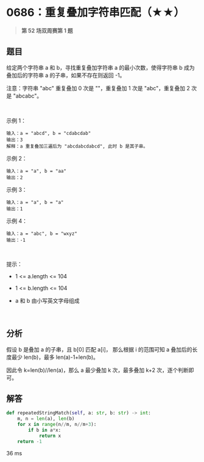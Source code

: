 # 0686：重复叠加字符串匹配（★★）


> **第 52 场双周赛第 1 题**

## 题目

给定两个字符串 a 和 b，寻找重复叠加字符串 a 的最小次数，使得字符串 b 成为叠加后的字符串 a 的子串，如果不存在则返回 -1。

注意：字符串 "abc" 重复叠加 0 次是 ""，重复叠加 1 次是 "abc"，重复叠加 2 次是 "abcabc"。

 

示例 1：

    输入：a = "abcd", b = "cdabcdab"
    输出：3
    解释：a 重复叠加三遍后为 "abcdabcdabcd", 此时 b 是其子串。
示例 2：

    输入：a = "a", b = "aa"
    输出：2
示例 3：

    输入：a = "a", b = "a"
    输出：1
示例 4：

    输入：a = "abc", b = "wxyz"
    输出：-1
 

提示：
- 1 <= a.length <= 104
- 1 <= b.length <= 104
- a 和 b 由小写英文字母组成

	 
 
## 分析

假设 b 是叠加 a 的子串，且 b[0] 匹配 a[i]，
那么根据 i 的范围可知 a 叠加后的长度最少 len(b)，最多 len(a)-1+len(b)。

因此令 k=len(b)//len(a)，那么 a 最少叠加 k 次，最多叠加 k+2 次，逐个判断即可。

## 解答

```python
def repeatedStringMatch(self, a: str, b: str) -> int:
    m, n = len(a), len(b)
    for x in range(n//m, n//m+3):
        if b in a*x:
            return x
    return -1
```
36 ms



